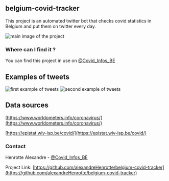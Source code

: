 ## belgium-covid-tracker

This project is an automated twitter bot that checks covid statistics in Belgium and put them on twitter every day.

![main image of the project](https://github.com/alexandreHenrotte/belgium-covid-tracker/blob/master/img/main_image.jpg?raw=true)

### Where can I find it ?

You can find this project in use on [@Covid_Infos_BE](https://twitter.com/Covid_Infos_BE)

## Examples of tweets

![first example of tweets](https://github.com/alexandreHenrotte/belgium-covid-tracker/blob/master/img/tweet_1.png?raw=true)
![second example of tweets](https://github.com/alexandreHenrotte/belgium-covid-tracker/blob/master/img/tweet_2.png?raw=true)

## Data sources

[https://www.worldometers.info/coronavirus/](https://www.worldometers.info/coronavirus/)

[https://epistat.wiv-isp.be/covid/](https://epistat.wiv-isp.be/covid/)

### Contact

Henrotte Alexandre - [@Covid_Infos_BE](https://twitter.com/Covid_Infos_BE)

Project Link: [https://github.com/alexandreHenrotte/belgium-covid-tracker](https://github.com/alexandreHenrotte/belgium-covid-tracker)
